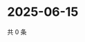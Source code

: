 # 2025-06-15

共 0 条

<!-- BEGIN ZHIHUVIDEO -->
<!-- 最后更新时间 Sun Jun 15 2025 13:11:36 GMT+0800 (China Standard Time) -->

<!-- END ZHIHUVIDEO -->
